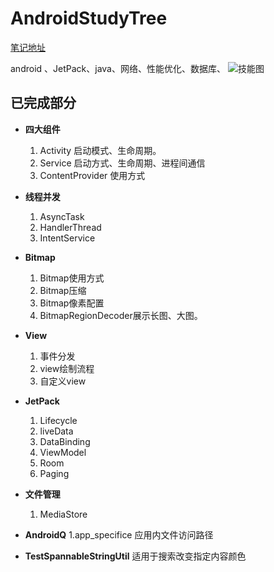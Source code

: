 # AndroidStudyTree
[笔记地址](https://blog.csdn.net/android_hl)

android 、JetPack、java、网络、性能优化、数据库、
![技能图](https://github.com/YISHUIH/AndroidStudyTree/blob/master/AndroidTree.png)

## 已完成部分

- **四大组件**
  1. Activity
  启动模式、生命周期。
  2. Service
  启动方式、生命周期、进程间通信
  3. ContentProvider
  使用方式
  
- **线程并发**
  1. AsyncTask
  2. HandlerThread
  3. IntentService
  
- **Bitmap**
  1. Bitmap使用方式
  2. Bitmap压缩
  3. Bitmap像素配置
  4. BitmapRegionDecoder展示长图、大图。
  
- **View**
  1. 事件分发
  2. view绘制流程
  3. 自定义view

- **JetPack**
  1. Lifecycle
  2. liveData
  3. DataBinding
  4. ViewModel
  5. Room
  6. Paging
  
- **文件管理**
  1. MediaStore
 
- **AndroidQ**
  1.app_specifice 应用内文件访问路径
  
- **TestSpannableStringUtil**
  适用于搜索改变指定内容颜色
